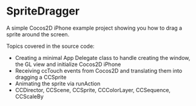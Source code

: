 SpriteDragger
=============

A simple Cocos2D iPhone example project showing you how to drag a sprite around the screen.

Topics covered in the source code:

 * Creating a minimal App Delegate class to handle creating the window, the GL view and initialize Cocos2D iPhone
 * Receiving ccTouch events from Cocos2D and translating them into dragging a CCSprite
 * Animating the sprite via runAction
 * CCDirector, CCScene, CCSprite, CCColorLayer, CCSequence, CCScaleBy
